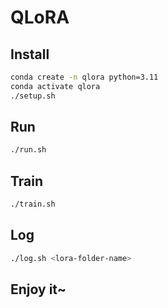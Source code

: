# QLoRA

## Install

```bash
conda create -n qlora python=3.11
conda activate qlora
./setup.sh
```

## Run

```bash
./run.sh
```

## Train

```bash
./train.sh
```

## Log

```bash
./log.sh <lora-folder-name>
```

## Enjoy it~
